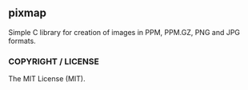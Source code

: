 pixmap
------

Simple C library for creation of images in PPM, PPM.GZ, PNG and JPG formats.

### COPYRIGHT / LICENSE

The MIT License (MIT).
